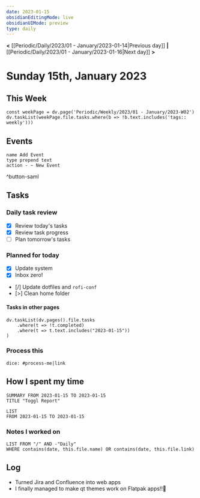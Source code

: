 ```yaml
---
date: 2023-01-15
obsidianEditingMode: live
obsidianUIMode: preview
type: daily
---
```


**<** [[Periodic/Daily/2023/01 - January/2023-01-14|Previous day]] **|** [[Periodic/Daily/2023/01 - January/2023-01-16|Next day]] **>**

# Sunday 15th, January 2023

## This Week

```dataviewjs
const weekPage = dv.page('Periodic/Weekly/2023/01 - January/2023-W02')
dv.taskList(weekPage.file.tasks.where(b => !b.text.includes('tags:: weekly')))
```

## Events
```button
name Add Event
type prepend text
action - ~ New Event
```
^button-saml

## Tasks

### Daily task review
- [x] Review today's tasks
- [x] Review task progress
- [ ] Plan tomorrow's tasks

### Planned for today
- [x] Update system
- [x] Inbox zero!
- [/] Update dotfiles and `rofi-conf`
- [>] Clean home folder

#### Tasks in other pages
```dataviewjs
dv.taskList(dv.pages().file.tasks
	.where(t => !t.completed)
	.where(t => t.text.includes("2023-01-15"))
)
```

### Process this
`dice: #process-me|link`

## How I spent my time

```toggl
SUMMARY FROM 2023-01-15 TO 2023-01-15
TITLE "Toggl Report"
```

```toggl
LIST
FROM 2023-01-15 TO 2023-01-15
```

### Notes I worked on

```dataview
LIST FROM "/" AND -"Daily"
WHERE contains(date, this.file.name) OR contains(date, this.file.link)
```

## Log

- Turned Jira and Confluence into web apps
- I finally managed to make qt themes work on Flatpak apps!!🥳